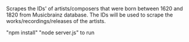 Scrapes the IDs' of artists/composers that were born between 1620 and 1820 from Musicbrainz database. The IDs will be used to scrape the works/recordings/releases of the artists. 

"npm install"
"node server.js" to run